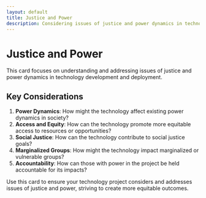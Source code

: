 ```yaml
---
layout: default
title: Justice and Power
description: Considering issues of justice and power dynamics in technology projects
---
```


# Justice and Power

This card focuses on understanding and addressing issues of justice and power dynamics in technology development and deployment.

## Key Considerations

1. **Power Dynamics**: How might the technology affect existing power dynamics in society?
2. **Access and Equity**: How can the technology promote more equitable access to resources or opportunities?
3. **Social Justice**: How can the technology contribute to social justice goals?
4. **Marginalized Groups**: How might the technology impact marginalized or vulnerable groups?
5. **Accountability**: How can those with power in the project be held accountable for its impacts?

Use this card to ensure your technology project considers and addresses issues of justice and power, striving to create more equitable outcomes.
